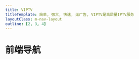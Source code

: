 ```yaml
---
title: VIPTV
titleTemplate: 简单, 强大, 快速, 无广告, VIPTV是高质量IPTV服务
layoutClass: m-nav-layout
outline: [2, 3, 4]
---
```


<script setup>
import MNavLinks from './components/MNavLinks.vue'

import { NAV_DATA } from './data'
</script>
<style src="./index.scss"></style>

# 前端导航

<MNavLinks v-for="{title, items} in NAV_DATA" :title="title" :items="items"/>
